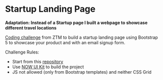 # Startup Landing Page

**Adaptation: Instead of a Startup page I built a webpage to showcase different travel locations**

[Coding challenge](https://github.com/zero-to-mastery/Coding_Challenge-8) from ZTM to build a startup landing page using Bootstrap 5 to showcase your product and with an email signup form.

Challenge Rules:
- Start from this [repository](https://github.com/timcreative/udemy-nuk)
- Use [NOW UI Kit](https://www.creative-tim.com/product/now-ui-kit) to build the project
- JS not allowed (only from Bootstrap templates) and neither CSS Grid
